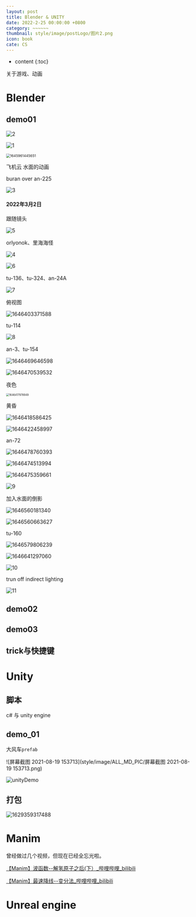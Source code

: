 ```yaml
---
layout: post
title: Blender & UNITY
date: 2022-2-25 00:00:00 +0800
category: ~~~~~~
thumbnail: style/image/postLogo/图片2.png
icon: book
cate: CS
---
```



* content
{:toc}

关于游戏、动画

# Blender

## demo01

![2](style/image/ALL_MD_PIC/2.gif)

![1](style/image/ALL_MD_PIC/1.gif)

<img src="style/image/ALL_MD_PIC/1645961445651.png" alt="1645961445651" style="zoom:67%;" />

飞机云  水面的动画

buran over an-225 

![3](style/image/ALL_MD_PIC/3.gif)

#### 2022年3月2日

跟随镜头

![5](style/image/ALL_MD_PIC/5.gif)

orlyonok、里海海怪

![4](style/image/ALL_MD_PIC/4.gif)

![6](style/image/ALL_MD_PIC/6.gif)

tu-136、tu-324、an-24A

![7](style/image/ALL_MD_PIC/7.gif)

俯视图

![1646403371588](style/image/ALL_MD_PIC/1646403371588.png)

tu-114

![8](style/image/ALL_MD_PIC/8-1646416265661.gif)

an-3、tu-154

![1646469646598](style/image/ALL_MD_PIC/1646469646598.png)

![1646470539532](style/image/ALL_MD_PIC/1646470539532.png)



夜色 

<img src="style/image/ALL_MD_PIC/1646417978949.png" alt="1646417978949" style="zoom:50%;" />

黄昏

![1646418586425](style/image/ALL_MD_PIC/1646418586425.png)

![1646422458997](style/image/ALL_MD_PIC/1646422458997.png)

an-72

![1646478760393](style/image/ALL_MD_PIC/1646478760393.png)

![1646474513994](style/image/ALL_MD_PIC/1646474513994.png)

![1646475359661](style/image/ALL_MD_PIC/1646475359661.png)

![9](style/image/ALL_MD_PIC/9.gif)

加入水面的倒影

![1646560181340](style/image/ALL_MD_PIC/1646560181340.png)

![1646560663627](style/image/ALL_MD_PIC/1646560663627.png)

tu-160

![1646579806239](style/image/ALL_MD_PIC/1646579806239.png)

![1646641297060](style/image/ALL_MD_PIC/1646641297060.png)

![10](style/image/ALL_MD_PIC/10.gif)

trun off indirect lighting

![11](style/image/ALL_MD_PIC/11.gif)

## demo02



## demo03







<!-- 几何节点

材质

Grease pencel

渲染 -->

## trick与快捷键




# Unity

## 脚本



c# 与 unity engine


## demo_01

大风车`prefab`

![屏幕截图 2021-08-19 153713](style/image/ALL_MD_PIC/屏幕截图 2021-08-19 153713.png)

![unityDemo](style/image/ALL_MD_PIC/unityDemo.gif)

## 打包

![1629359317488](style/image/ALL_MD_PIC/1629359317488.png)

# Manim

曾经做过几个视频，但现在已经全忘光啦。


[【Manim】波函数--解氢原子之后(下）_哔哩哔哩_bilibili](https://www.bilibili.com/video/BV147411C7uD?spm_id_from=333.999.0.0)

[【Manim】最速降线--变分法_哔哩哔哩_bilibili](https://www.bilibili.com/video/BV1YC4y147Fr?spm_id_from=333.999.0.0)



# Unreal engine


